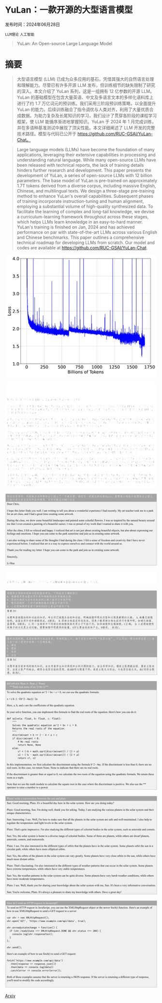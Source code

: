 # YuLan：一款开源的大型语言模型

发布时间：2024年06月28日

`LLM理论` `人工智能`

> YuLan: An Open-source Large Language Model

# 摘要

> 大型语言模型 (LLM) 已成为众多应用的基石，凭借其强大的自然语言处理和理解能力。尽管已有许多开源 LLM 发布，但训练细节的缺失限制了研究的深入。本文介绍了 YuLan 系列，这是一组拥有 12 亿参数的开源 LLM。YuLan 的基础模型在包含大量英语、中文及多语言文本的多样化语料库上进行了约 1.7 万亿词元的预训练。我们采用三阶段预训练策略，以全面提升 YuLan 的能力。后续训练融合了指令调优与人类对齐，利用了大量优质合成数据。为助力复杂及长尾知识的学习，我们设计了贯穿各阶段的课程学习框架，使 LLM 能循序渐进地掌握知识。YuLan 于 2024 年 1 月完成训练，并在多语种基准测试中展现了顶尖性能。本文详细阐述了 LLM 开发的完整技术路径。模型与代码已公开于 https://github.com/RUC-GSAI/YuLan-Chat。

> Large language models (LLMs) have become the foundation of many applications, leveraging their extensive capabilities in processing and understanding natural language. While many open-source LLMs have been released with technical reports, the lack of training details hinders further research and development. This paper presents the development of YuLan, a series of open-source LLMs with $12$ billion parameters. The base model of YuLan is pre-trained on approximately $1.7$T tokens derived from a diverse corpus, including massive English, Chinese, and multilingual texts. We design a three-stage pre-training method to enhance YuLan's overall capabilities. Subsequent phases of training incorporate instruction-tuning and human alignment, employing a substantial volume of high-quality synthesized data. To facilitate the learning of complex and long-tail knowledge, we devise a curriculum-learning framework throughout across these stages, which helps LLMs learn knowledge in an easy-to-hard manner. YuLan's training is finished on Jan, 2024 and has achieved performance on par with state-of-the-art LLMs across various English and Chinese benchmarks. This paper outlines a comprehensive technical roadmap for developing LLMs from scratch. Our model and codes are available at https://github.com/RUC-GSAI/YuLan-Chat.

![YuLan：一款开源的大型语言模型](../../../paper_images/2406.19853/x1.png)

![YuLan：一款开源的大型语言模型](../../../paper_images/2406.19853/x2.png)

![YuLan：一款开源的大型语言模型](../../../paper_images/2406.19853/x3.png)

![YuLan：一款开源的大型语言模型](../../../paper_images/2406.19853/x4.png)

![YuLan：一款开源的大型语言模型](../../../paper_images/2406.19853/x5.png)

![YuLan：一款开源的大型语言模型](../../../paper_images/2406.19853/x6.png)

![YuLan：一款开源的大型语言模型](../../../paper_images/2406.19853/x7.png)

![YuLan：一款开源的大型语言模型](../../../paper_images/2406.19853/x8.png)

![YuLan：一款开源的大型语言模型](../../../paper_images/2406.19853/x9.png)

[Arxiv](https://arxiv.org/abs/2406.19853)